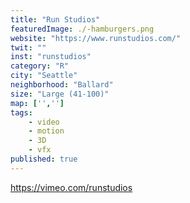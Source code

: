 ```yaml
---
title: "Run Studios"
featuredImage: ./-hamburgers.png
website: "https://www.runstudios.com/"
twit: ""
inst: "runstudios"
category: "R"
city: "Seattle"
neighborhood: "Ballard"
size: "Large (41-100)"
map: ['','']
tags:
    - video
    - motion
    - 3D
    - vfx
published: true
---
```


https://vimeo.com/runstudios

